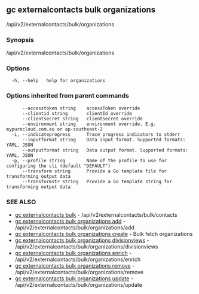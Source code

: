 ## gc externalcontacts bulk organizations

/api/v2/externalcontacts/bulk/organizations

### Synopsis

/api/v2/externalcontacts/bulk/organizations

### Options

```
  -h, --help   help for organizations
```

### Options inherited from parent commands

```
      --accesstoken string    accessToken override
      --clientid string       clientId override
      --clientsecret string   clientSecret override
      --environment string    environment override. E.g. mypurecloud.com.au or ap-southeast-2
  -i, --indicateprogress      Trace progress indicators to stderr
      --inputformat string    Data input format. Supported formats: YAML, JSON
      --outputformat string   Data output format. Supported formats: YAML, JSON
  -p, --profile string        Name of the profile to use for configuring the cli (default "DEFAULT")
      --transform string      Provide a Go template file for transforming output data
      --transformstr string   Provide a Go template string for transforming output data
```

### SEE ALSO

* [gc externalcontacts bulk](gc_externalcontacts_bulk.html)	 - /api/v2/externalcontacts/bulk/contacts
* [gc externalcontacts bulk organizations add](gc_externalcontacts_bulk_organizations_add.html)	 - /api/v2/externalcontacts/bulk/organizations/add
* [gc externalcontacts bulk organizations create](gc_externalcontacts_bulk_organizations_create.html)	 - Bulk fetch organizations
* [gc externalcontacts bulk organizations divisionviews](gc_externalcontacts_bulk_organizations_divisionviews.html)	 - /api/v2/externalcontacts/bulk/organizations/divisionviews
* [gc externalcontacts bulk organizations enrich](gc_externalcontacts_bulk_organizations_enrich.html)	 - /api/v2/externalcontacts/bulk/organizations/enrich
* [gc externalcontacts bulk organizations remove](gc_externalcontacts_bulk_organizations_remove.html)	 - /api/v2/externalcontacts/bulk/organizations/remove
* [gc externalcontacts bulk organizations update](gc_externalcontacts_bulk_organizations_update.html)	 - /api/v2/externalcontacts/bulk/organizations/update



